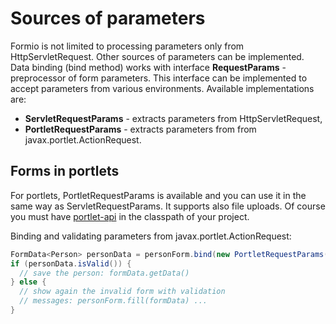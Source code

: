 # Sources of parameters

Formio is not limited to processing parameters only from HttpServletRequest. Other sources of parameters can be implemented. Data binding (bind method) works with interface **RequestParams** - preprocessor of form parameters. This interface can be implemented to accept parameters from various environments. Available implementations are:

- **ServletRequestParams** - extracts parameters from HttpServletRequest,
- **PortletRequestParams** - extracts parameters from from javax.portlet.ActionRequest.

## Forms in portlets

For portlets, PortletRequestParams is available and you can use it in the same way as ServletRequestParams. It supports also file uploads. Of course you must have [portlet-api](http://search.maven.org/#search%7Cga%7C1%7Cjavax.portlet) in the classpath of your project.

Binding and validating parameters from javax.portlet.ActionRequest:

```java
FormData<Person> personData = personForm.bind(new PortletRequestParams(request));
if (personData.isValid()) {
  // save the person: formData.getData()
} else {
  // show again the invalid form with validation 
  // messages: personForm.fill(formData) ...
}
```
